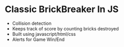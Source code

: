 # Classic BrickBreaker In JS
- Collision detection
- Keeps track of score by counting bricks destroyed
- Built using javascript/html/css
- Alerts for Game Win/End
